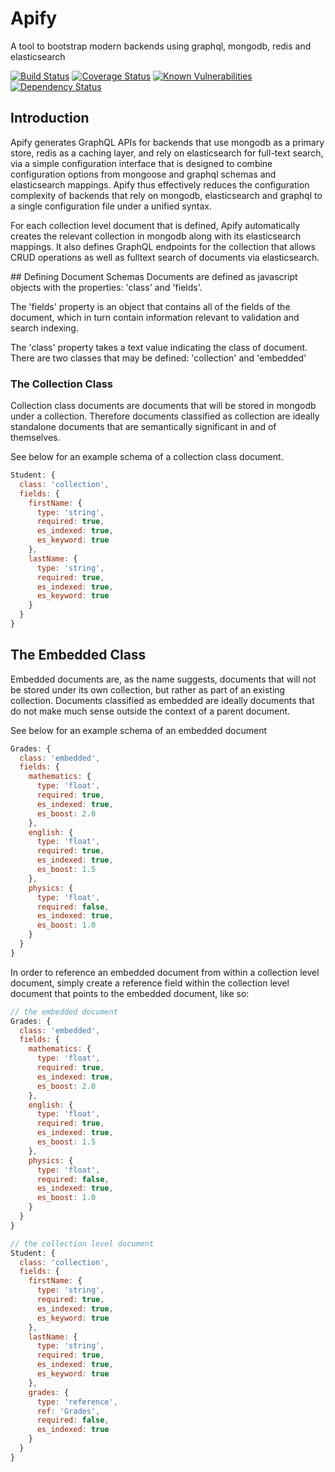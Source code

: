 # Apify

A tool to bootstrap modern backends using graphql, mongodb, redis and elasticsearch

[![Build Status](https://travis-ci.org/umran/apify.svg?branch=master)](https://travis-ci.org/umran/apify)
[![Coverage Status](https://img.shields.io/coveralls/github/umran/apify/master.svg)](https://coveralls.io/github/umran/apify?branch=master)
[![Known Vulnerabilities](https://snyk.io/test/github/umran/apify/badge.svg)](https://snyk.io/test/github/umran/apify)
[![Dependency Status](https://david-dm.org/umran/apify.svg)](https://david-dm.org/umran/apify)

## Introduction

Apify generates GraphQL APIs for backends that use mongodb as a primary store, redis as a caching layer, and rely on elasticsearch for full-text search, via a simple configuration interface that is designed to combine configuration options from mongoose and graphql schemas and elasticsearch mappings. Apify thus effectively reduces the configuration complexity of backends that rely on mongodb, elasticsearch and graphql to a single configuration file under a unified syntax.

For each collection level document that is defined, Apify automatically creates the relevant collection in mongodb along with its elasticsearch mappings. It also defines GraphQL endpoints for the collection that allows CRUD operations as well as fulltext search of documents via elasticsearch.

## Defining Document Schemas
Documents are defined as javascript objects with the properties: 'class' and 'fields'.

The 'fields' property is an object that contains all of the fields of the document, which in turn contain information relevant to validation and search indexing.

The 'class' property takes a text value indicating the class of document. There are two classes that may be defined: 'collection' and 'embedded'

### The Collection Class

Collection class documents are documents that will be stored in mongodb under a collection. Therefore documents classified as collection are ideally standalone documents that are semantically significant in and of themselves.

See below for an example schema of a collection class document.

````javascript
Student: {
  class: 'collection',
  fields: {
    firstName: {
      type: 'string',
      required: true,
      es_indexed: true,
      es_keyword: true
    },
    lastName: {
      type: 'string',
      required: true,
      es_indexed: true,
      es_keyword: true
    }
  }
}
````

## The Embedded Class

Embedded documents are, as the name suggests, documents that will not be stored under its own collection, but rather as part of an existing collection. Documents classified as embedded are ideally documents that do not make much sense outside the context of a parent document.

See below for an example schema of an embedded document

````javascript
Grades: {
  class: 'embedded',
  fields: {
    mathematics: {
      type: 'float',
      required: true,
      es_indexed: true,
      es_boost: 2.0
    },
    english: {
      type: 'float',
      required: true,
      es_indexed: true,
      es_boost: 1.5
    },
    physics: {
      type: 'float',
      required: false,
      es_indexed: true,
      es_boost: 1.0
    }
  }
}
````

In order to reference an embedded document from within a collection level document, simply create a reference field within the collection level document that points to the embedded document, like so:

```javascript
// the embedded document
Grades: {
  class: 'embedded',
  fields: {
    mathematics: {
      type: 'float',
      required: true,
      es_indexed: true,
      es_boost: 2.0
    },
    english: {
      type: 'float',
      required: true,
      es_indexed: true,
      es_boost: 1.5
    },
    physics: {
      type: 'float',
      required: false,
      es_indexed: true,
      es_boost: 1.0
    }
  }
}

// the collection level document
Student: {
  class: 'collection',
  fields: {
    firstName: {
      type: 'string',
      required: true,
      es_indexed: true,
      es_keyword: true
    },
    lastName: {
      type: 'string',
      required: true,
      es_indexed: true,
      es_keyword: true
    },
    grades: {
      type: 'reference',
      ref: 'Grades',
      required: false,
      es_indexed: true
    }
  }
}
```